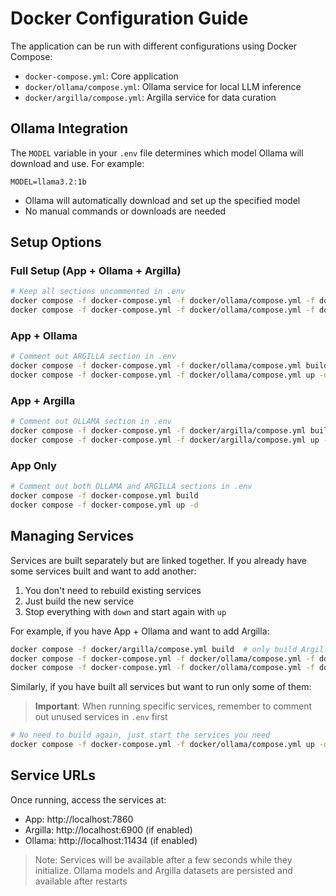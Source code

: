 # Docker Configuration Guide

The application can be run with different configurations using Docker Compose:

- `docker-compose.yml`: Core application
- `docker/ollama/compose.yml`: Ollama service for local LLM inference
- `docker/argilla/compose.yml`: Argilla service for data curation

## Ollama Integration

The `MODEL` variable in your `.env` file determines which model Ollama will download and use. For example:
```env
MODEL=llama3.2:1b
```

- Ollama will automatically download and set up the specified model
- No manual commands or downloads are needed


## Setup Options

### Full Setup (App + Ollama + Argilla)
```bash
# Keep all sections uncommented in .env
docker compose -f docker-compose.yml -f docker/ollama/compose.yml -f docker/argilla/compose.yml build
docker compose -f docker-compose.yml -f docker/ollama/compose.yml -f docker/argilla/compose.yml up -d
```

### App + Ollama
```bash
# Comment out ARGILLA section in .env
docker compose -f docker-compose.yml -f docker/ollama/compose.yml build
docker compose -f docker-compose.yml -f docker/ollama/compose.yml up -d
```

### App + Argilla
```bash
# Comment out OLLAMA section in .env
docker compose -f docker-compose.yml -f docker/argilla/compose.yml build
docker compose -f docker-compose.yml -f docker/argilla/compose.yml up -d
```

### App Only
```bash
# Comment out both OLLAMA and ARGILLA sections in .env
docker compose -f docker-compose.yml build
docker compose -f docker-compose.yml up -d
```

## Managing Services

Services are built separately but are linked together. If you already have some services built and want to add another:

1. You don't need to rebuild existing services
2. Just build the new service
3. Stop everything with `down` and start again with `up`

For example, if you have App + Ollama and want to add Argilla:
```bash
docker compose -f docker/argilla/compose.yml build  # only build Argilla
docker compose -f docker-compose.yml -f docker/ollama/compose.yml -f docker/argilla/compose.yml down
docker compose -f docker-compose.yml -f docker/ollama/compose.yml -f docker/argilla/compose.yml up -d
```

Similarly, if you have built all services but want to run only some of them:
> **Important**: When running specific services, remember to comment out unused services in `.env` first

```bash
# No need to build again, just start the services you need
docker compose -f docker-compose.yml -f docker/ollama/compose.yml up -d  # start only App + Ollama
```

## Service URLs

Once running, access the services at:
- App: http://localhost:7860
- Argilla: http://localhost:6900 (if enabled)
- Ollama: http://localhost:11434 (if enabled)

> Note:  Services will be available after a few seconds while they initialize. Ollama models and Argilla datasets are persisted and available after restarts